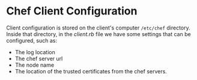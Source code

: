 Chef Client Configuration
=========================
Client configuration is stored on the client's computer `/etc/chef` directory. Inside that directory, in the _client.rb_ file we have some settings that can be configured, such as:
+ The log location
+ The chef server url
+ The node name
+ The location of the trusted certificates from the chef servers.


